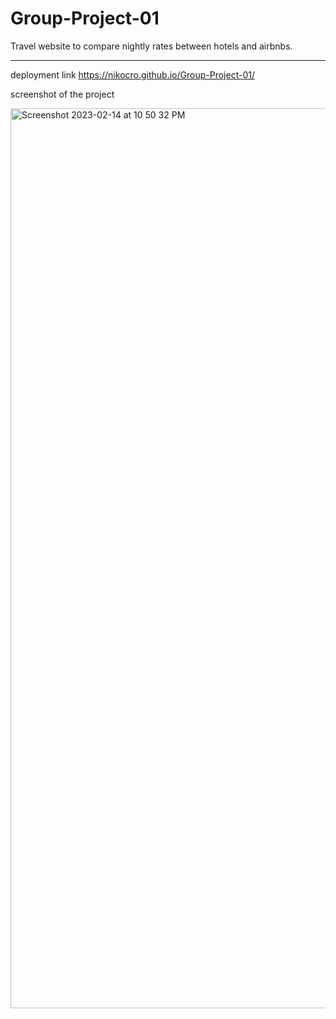 # Group-Project-01
Travel website to compare nightly rates between hotels and airbnbs.
- - - - 
deployment link 
https://nikocro.github.io/Group-Project-01/


screenshot of the project

<img width="1440" alt="Screenshot 2023-02-14 at 10 50 32 PM" src="https://user-images.githubusercontent.com/118748686/218929240-5f6394a1-661e-4134-8874-17e6c29e5467.png">
